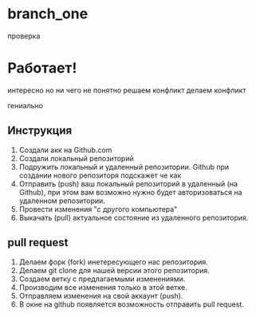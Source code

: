 # branch_one

проверка 

# Работает! 

интересно но ни чего не понятно
решаем конфликт 
делаем конфликт


гениально

## Инструкция

1. Создали акк на Github.com
2. Создали локальный репозиторий
3. Подружить локальный и удаленный репозитории. Github при создании нового репозиторя подскажет че как
4. Отправить (push) ваш локальный репозиторий в удаленный (на Github), при этом вам возможно нужно будет авторизоваться на удаленном репозитории.
5. Провести изменения "с другого компьютера"
6. Выкачать (pull) актуальное состояние из удаленного репозитория.

## pull request

1. Делаем форк (fork) инетересующего нас репозитория.
2. Делаем git clone для нашей версии этого репозитория.
3. Создаем ветку с предлагаемыми изменениями.
4. Производим все изменения только в этой ветке.
5. Отправляем изменения на свой аккаунт (push).
6. В окне на github появляется возможность отправить pull request.